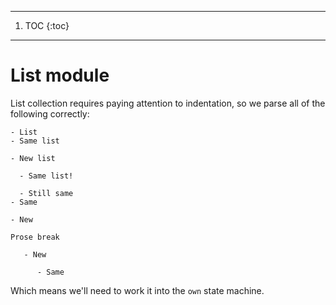 ------
1. TOC
{:toc}
------
# List module

  List collection requires paying attention to indentation, so we parse all
of the following correctly:

```orb
- List
- Same list

- New list
  
  - Same list!

  - Still same
- Same

- New

Prose break

   - New

      - Same

```

Which means we'll need to work it into the `````own````` state machine. 
